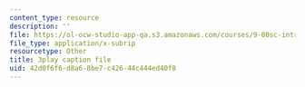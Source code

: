 ```yaml
---
content_type: resource
description: ''
file: https://ol-ocw-studio-app-qa.s3.amazonaws.com/courses/9-00sc-introduction-to-psychology-fall-2011/42d0f6f6d8a68be7c42644c444ed40f8_SjjGiqf96rI.srt
file_type: application/x-subrip
resourcetype: Other
title: 3play caption file
uid: 42d0f6f6-d8a6-8be7-c426-44c444ed40f8
---
```

